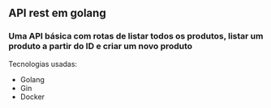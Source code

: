 ## API rest em golang
### Uma API básica com rotas de listar todos os produtos, listar um produto a partir do ID e criar um novo produto

Tecnologias usadas:
- Golang
- Gin
- Docker
